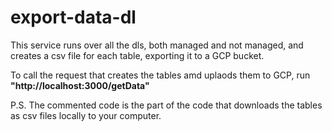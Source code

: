 # export-data-dl

This service runs over all the dls, both managed and not managed, and creates a csv file for each table, exporting it to a GCP bucket.

To call the request that creates the tables amd uplaods them to GCP, run **"http://localhost:3000/getData"**

P.S. The commented code is the part of the code that downloads the tables as csv files locally to your computer.
